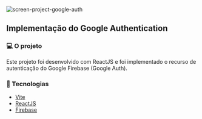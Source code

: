 ![screen-project-google-auth](https://user-images.githubusercontent.com/10180042/181919979-93ef46cf-97b5-457c-a058-cb2c616cc140.png)

 ## Implementação do Google Authentication

### 💻 O projeto

Este projeto foi desenvolvido com ReactJS e foi implementado o recurso de autenticação do Google Firebase (Google Auth).

### 🚀 Tecnologias

- [Vite](https://vitejs.dev)
- [ReactJS](https://pt-br.reactjs.org)
- [Firebase](https://firebase.google.com/)
